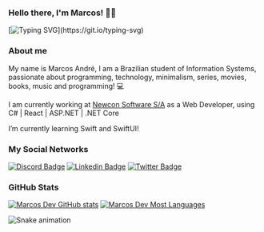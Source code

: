 ### Hello there, I'm Marcos! 👋🏻
[![Typing SVG](https://readme-typing-svg.herokuapp.com?font=Roboto-Bold&color=FFFFFF&size=25&lines=Welcome+to+my+github+!!!)](https://git.io/typing-svg)

### About me
My name is Marcos André, I am a Brazilian student of Information Systems, passionate about programming, technology, minimalism, series, movies, books, music and programming! 💻

I am currently working at [Newcon Software S/A](https://www.newconsoftware.com.br/newcon/site/index.aspx) as a Web Developer, using C# | React | ASP.NET | .NET Core

I’m currently learning Swift and SwiftUI!

### My Social Networks
[![Discord Badge](https://img.shields.io/badge/-Discord-5865F2?style=flat-square&labelColor=5865F2&logo=discord&logoColor=white&link=https://discord.gg/hBWHZ8e)](https://discord.gg/hBWHZ8e)
[![Linkedin Badge](https://img.shields.io/badge/-LinkedIn-blue?style=flat-square&logo=Linkedin&logoColor=white&link=https://www.linkedin.com/in/marcosandredev/)](https://www.linkedin.com/in/marcosandredev/)
[![Twitter Badge](https://img.shields.io/badge/-Twitter-1ca0f1?style=flat-square&labelColor=1ca0f1&logo=twitter&logoColor=white&link=https://twitter.com/marcosss_andre)](https://twitter.com/marcosss_andre)

### GitHub Stats
[![Marcos Dev GitHub stats](https://github-readme-stats.vercel.app/api?username=marcosandredev&show_icons=true&theme=dracula&include_all_commits=true&count_private=true)](https://github.com/marcosandredev/github-readme-stats)
[![Marcos Dev Most Languages](https://github-readme-stats.vercel.app/api/top-langs/?username=marcosandredev&layout=compact&langs_count=16&theme=dracula)](https://github.com/marcosandredev/github-readme-stats)

![Snake animation](https://github.com/marcosandredev/marcosandredev/blob/main/Snake.svg)

<!--
**Marcos-Andre-Dev/Marcos-Andre-Dev** is a ✨ _special_ ✨ repository because its `README.md` (this file) appears on your GitHub profile.
[![Typing SVG](https://readme-typing-svg.herokuapp.com?font=firacode&center=true&vCenter=true&lines=Welcome+to+my+github)](https://git.io/typing-svg)
Here are some ideas to get you started:
https://readme-typing-svg.herokuapp.com/demo/ // SVG fonte
![Marcos Dev GitHub stats](https://github-readme-stats.vercel.app/api?username=Marcos-Andre-Dev&hide=contribs,prs) // Contribuição Individual
[![Github Badge](https://img.shields.io/badge/-Github-000?style=flat-square&logo=Github&logoColor=white&link=https://github.com/fagnerpsantos)](https://github.com/Marcos-Andre-Dev) // Link Github
- 🔭 I’m currently working on ...
- 🌱 I’m currently learning ...
- 👯 I’m looking to collaborate on ...
- 🤔 I’m looking for help with ...
- 💬 Ask me about ...
- 📫 How to reach me: ...
- 😄 Pronouns: ...
- ⚡ Fun fact: ...
-->
